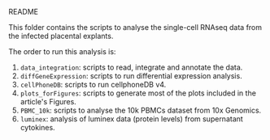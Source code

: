 README

This folder contains the scripts to analyse the single-cell RNAseq data from the infected placental explants.

The order to run this analysis is:
1) `data_integration`: scripts to read, integrate and annotate the data.
2) `diffGeneExpression`: scripts to run differential expression analysis.
3) `cellPhoneDB`: scripts to run cellphoneDB v4.
4) `plots_forFigures`: scripts to generate most of the plots included in the article's Figures.
5) `PBMC_10k`: scripts to analyse the 10k PBMCs dataset from 10x Genomics.
6) `luminex`: analysis of luminex data (protein levels) from supernatant cytokines.